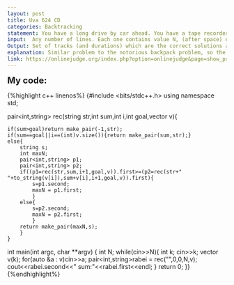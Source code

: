 ```yaml
---
layout: post
title: Uva 624 CD
categories: Backtracking
statement: You have a long drive by car ahead. You have a tape recorder, but unfortunately your best music is on CDs. You need to have it on tapes so the problem to solve is  you have a tape N minutes long. How to choose tracks from CD to get most out of tape space and have as short unused space as possible.Assumptions:•number of tracks on the CD does not exceed 20•no track is longer than N minutes•tracks do not repeat•length of each track is expressed as an integer number•N is also integer Program should find the set of tracks which fills the tape best and print it in the same sequence as the tracks are stored on the CD 
input:  Any number of lines. Each one contains value N, (after space) number of tracks and durations of the tracks. For example from first line in sample data:N=5, number of tracks=3, first track lasts for 1 minute, second one 3 minutes, next one 4 minutes.
Output: Set of tracks (and durations) which are the correct solutions and string ‘sum:’ and sum of durationtimes.
explanation: Similar problem to the notorious backpack problem, so the solutions is definetly recursive.We just need to explore all the possible subsets and find the maximum sum of their elements.The recursive aproach gives a 2^n complexity because for each element there are 2 cases One in which the element is added and one in which is not.We do this while maintaining a string of the appended elements and return the closest sum and the string in the form of a pair.
link: https://onlinejudge.org/index.php?option=onlinejudge&page=show_problem&problem=565
---
```



<span style='font-size:20px;font-weight:bold'>My code:</span>

{%highlight c++ linenos%}
{#include <bits/stdc++.h>
using namespace std;


pair<int,string> rec(string str,int sum,int i,int goal,vector<int> v){
	
	if(sum>goal)return make_pair(-1,str);
	if(sum==goal||i==(int)v.size()){return make_pair(sum,str);}
	else{
		string s;
		int maxN;
		pair<int,string> p1;
		pair<int,string> p2;
		if((p1=rec(str,sum,i+1,goal,v)).first>=(p2=rec(str+" "+to_string(v[i]),sum+v[i],i+1,goal,v)).first){
			s=p1.second;
			maxN = p1.first;
			}
		else{
			s=p2.second;
			maxN = p2.first;
			}
		return make_pair(maxN,s);
		}
	}

int main(int argc, char **argv)
{
	int N;
	while(cin>>N){
		int k;
		cin>>k;
		vector<int> v(k);
		for(auto &a : v)cin>>a;
		pair<int,string>rabei = rec("",0,0,N,v);
		cout<<rabei.second<<" sum:"<<rabei.first<<endl;
		}
		return 0;
}}
{%endhighlight%}
